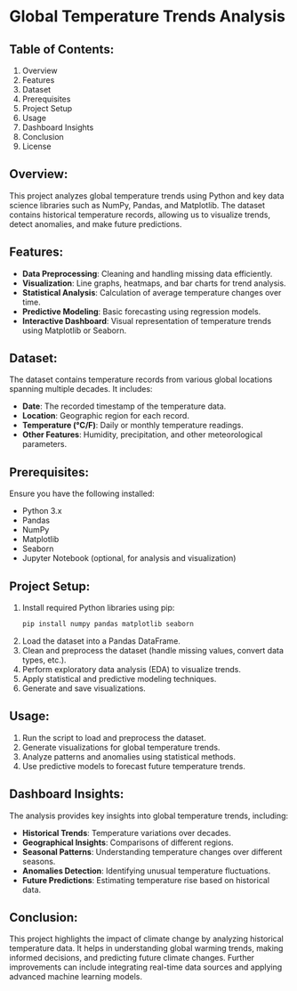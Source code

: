 # Global Temperature Trends Analysis

## Table of Contents:
1. Overview
2. Features
3. Dataset
4. Prerequisites
5. Project Setup
6. Usage
7. Dashboard Insights
8. Conclusion
9. License

## Overview:
This project analyzes global temperature trends using Python and key data science libraries such as NumPy, Pandas, and Matplotlib. The dataset contains historical temperature records, allowing us to visualize trends, detect anomalies, and make future predictions.

## Features:
- **Data Preprocessing**: Cleaning and handling missing data efficiently.
- **Visualization**: Line graphs, heatmaps, and bar charts for trend analysis.
- **Statistical Analysis**: Calculation of average temperature changes over time.
- **Predictive Modeling**: Basic forecasting using regression models.
- **Interactive Dashboard**: Visual representation of temperature trends using Matplotlib or Seaborn.

## Dataset:
The dataset contains temperature records from various global locations spanning multiple decades. It includes:
- **Date**: The recorded timestamp of the temperature data.
- **Location**: Geographic region for each record.
- **Temperature (°C/F)**: Daily or monthly temperature readings.
- **Other Features**: Humidity, precipitation, and other meteorological parameters.

## Prerequisites:
Ensure you have the following installed:
- Python 3.x
- Pandas
- NumPy
- Matplotlib
- Seaborn
- Jupyter Notebook (optional, for analysis and visualization)

## Project Setup:
1. Install required Python libraries using pip:
   ```sh
   pip install numpy pandas matplotlib seaborn
   ```
2. Load the dataset into a Pandas DataFrame.
3. Clean and preprocess the dataset (handle missing values, convert data types, etc.).
4. Perform exploratory data analysis (EDA) to visualize trends.
5. Apply statistical and predictive modeling techniques.
6. Generate and save visualizations.

## Usage:
1. Run the script to load and preprocess the dataset.
2. Generate visualizations for global temperature trends.
3. Analyze patterns and anomalies using statistical methods.
4. Use predictive models to forecast future temperature trends.

## Dashboard Insights:
The analysis provides key insights into global temperature trends, including:
- **Historical Trends**: Temperature variations over decades.
- **Geographical Insights**: Comparisons of different regions.
- **Seasonal Patterns**: Understanding temperature changes over different seasons.
- **Anomalies Detection**: Identifying unusual temperature fluctuations.
- **Future Predictions**: Estimating temperature rise based on historical data.

## Conclusion:
This project highlights the impact of climate change by analyzing historical temperature data. It helps in understanding global warming trends, making informed decisions, and predicting future climate changes. Further improvements can include integrating real-time data sources and applying advanced machine learning models.



